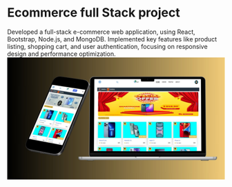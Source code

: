 # Ecommerce full Stack project
Developed a full-stack e-commerce web application, using React, Bootstrap, Node.js, and MongoDB. Implemented key features like product listing, shopping cart, 
and user authentication, focusing on responsive design and performance optimization.
![image alt](https://github.com/rajsingh1819/ecommerce/blob/10da38f8ffe656c7b7adadba94a0811878bf0417/ecommerce.jpg)
